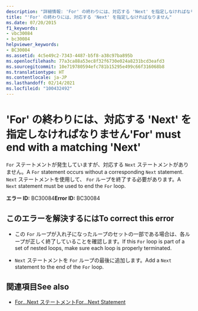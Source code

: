 ```yaml
---
description: "詳細情報: 'For' の終わりには、対応する 'Next' を指定しなければなりません"
title: "'For' の終わりには、対応する 'Next' を指定しなければなりません"
ms.date: 07/20/2015
f1_keywords:
- vbc30084
- bc30084
helpviewer_keywords:
- BC30084
ms.assetid: 4c5e49c2-7343-4487-b5f8-a38c97ba895b
ms.openlocfilehash: 77a3ca88a53ec8f32f6730e024a8231bcd3eafd3
ms.sourcegitcommit: 10e719780594efc781b15295e499c66f316068b8
ms.translationtype: HT
ms.contentlocale: ja-JP
ms.lasthandoff: 02/14/2021
ms.locfileid: "100432492"
---
```

# <a name="for-must-end-with-a-matching-next"></a><span data-ttu-id="9ce44-103">'For' の終わりには、対応する 'Next' を指定しなければなりません</span><span class="sxs-lookup"><span data-stu-id="9ce44-103">'For' must end with a matching 'Next'</span></span>

<span data-ttu-id="9ce44-104">`For` ステートメントが発生していますが、対応する `Next` ステートメントがありません。</span><span class="sxs-lookup"><span data-stu-id="9ce44-104">A `For` statement occurs without a corresponding `Next` statement.</span></span> <span data-ttu-id="9ce44-105">`Next` ステートメントを使用して、 `For` ループを終了する必要があります。</span><span class="sxs-lookup"><span data-stu-id="9ce44-105">A `Next` statement must be used to end the `For` loop.</span></span>  
  
 <span data-ttu-id="9ce44-106">**エラー ID:** BC30084</span><span class="sxs-lookup"><span data-stu-id="9ce44-106">**Error ID:** BC30084</span></span>  
  
## <a name="to-correct-this-error"></a><span data-ttu-id="9ce44-107">このエラーを解決するには</span><span class="sxs-lookup"><span data-stu-id="9ce44-107">To correct this error</span></span>  
  
- <span data-ttu-id="9ce44-108">この `For` ループが入れ子になったループのセットの一部である場合は、各ループが正しく終了していることを確認します。</span><span class="sxs-lookup"><span data-stu-id="9ce44-108">If this `For` loop is part of a set of nested loops, make sure each loop is properly terminated.</span></span>  
  
- <span data-ttu-id="9ce44-109">`Next` ステートメントを `For` ループの最後に追加します。</span><span class="sxs-lookup"><span data-stu-id="9ce44-109">Add a `Next` statement to the end of the `For` loop.</span></span>  
  
## <a name="see-also"></a><span data-ttu-id="9ce44-110">関連項目</span><span class="sxs-lookup"><span data-stu-id="9ce44-110">See also</span></span>

- [<span data-ttu-id="9ce44-111">For...Next ステートメント</span><span class="sxs-lookup"><span data-stu-id="9ce44-111">For...Next Statement</span></span>](../language-reference/statements/for-next-statement.md)
